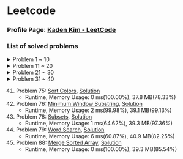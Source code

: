 # Leetcode

### Profile Page: [Kaden Kim - LeetCode](https://leetcode.com/kaden-kykim/)
### List of solved problems

<details><summary>Problem 1 ~ 10</summary>

1. Problem 1: [Two Sum](https://leetcode.com/problems/two-sum/), [Solution](Leetcode/TwoSum_1.java)
   * Runtime, Memory Usage: 1 ms(99.93%), 39.7 MB(44.72%)
2. Problem 2: [Add Two Numbers](https://leetcode.com/problems/add-two-numbers/), [Solution](Leetcode/AddTwoNumbers_2.java)
   * Runtime, Memory Usage: 1 ms(100.00%), 39.9 MB(26.51%)
3. Problem 3: [Longest Substring Without Repeating Characters](https://leetcode.com/problems/longest-substring-without-repeating-characters/), [Solution](Leetcode/LongestSubstringWithoutRepeatingCharacters_3.java)
   * Runtime, Memory Usage: 5 ms(86.75%), 39.9 MB(72.35%)
4. Problem 5: [Longest Palindromic Substring](https://leetcode.com/problems/longest-palindromic-substring/), [Solution](Leetcode/LongestPalindromicSubstring_5.java)
   * Runtime, Memory Usage: 74 ms(37.81%), 39.6 MB(50.44%)
5. Problem 7: [Reverse Integer](https://leetcode.com/problems/reverse-integer/), [Solution](Leetcode/ReverseInteger_7.java)
   * Runtime, Memory Usage: 1 ms(100.00%), 36.9 MB(44.15%)
6. Problem 8: [String to Integer (atoi)](https://leetcode.com/problems/string-to-integer-atoi/), [Solution](Leetcode/StringToInteger_atoi_8.java)
   * Runtime, Memory Usage: 2 ms(81.19%), 36.5 MB(78.90%)
7. Problem 10: [Regular Expression Matching](https://leetcode.com/problems/regular-expression-matching/), [Solution](Leetcode/RegularExpressionMatching_10.java)
   * Runtime, Memory Usage: 2 ms(92.99%), 37.7 MB(98.04%)
8. Problem 11: [Container With Most Water](https://leetcode.com/problems/container-with-most-water/), [Solution](Leetcode/ContainerWithMostWater_11.java)
   * Runtime, Memory Usage: 454 ms(9.32%), 40 MB(31.76%) / (Opt) 2 ms(95.64%), 39.9 MB(40.08%)
9. Problem 13: [Roman to Integer](https://leetcode.com/problems/roman-to-integer/), [Solution](Leetcode/RomanToInteger_13.java)
   * Runtime, Memory Usage: 3 ms(100.00%), 39.2 MB(97.00%)
10. Problem 14: [Longest Common Prefix](https://leetcode.com/problems/longest-common-prefix/), [Solution](Leetcode/LongestCommonPrefix_14.java)
    * Runtime, Memory Usage: 1 ms(61.87%), 37.5 MB(68.81%)
</details>

<details><summary>Problem 11 ~ 20</summary>

11. Problem 15: [3Sum](https://leetcode.com/problems/3sum/), [Solution](Leetcode/ThreeSum_15.java)
    * Runtime, Memory Usage: 531 ms(11.31%), 44.5 MB(29.28%)
12. Problem 17: [Letter Combinations of a Phone Number](https://leetcode.com/problems/letter-combinations-of-a-phone-number/), [Solution](Leetcode/LetterCombinationsOfAPhoneNumber_17.java)
    * Runtime, Memory Usage: 0 ms(100.00%), 38 MB(90.91%)
13. Problem 19: [Remove Nth Node From End of List](https://leetcode.com/problems/remove-nth-node-from-end-of-list/), [Solution](Leetcode/RemoveNthNodeFromEndOfList_19.java)
    * Runtime, Memory Usage: 0 ms(100.00%), 37.2 MB(96.67%)
14. Problem 20: [Valid Parentheses](https://leetcode.com/problems/valid-parentheses/), [Solution](Leetcode/ValidParentheses_20.java)
    * Runtime, Memory Usage: 1 ms(98.77%), 37.4 MB(62.38%)
15. Problem 21: [Merge Two Sorted Lists](https://leetcode.com/problems/merge-two-sorted-lists/), [Solution](Leetcode/MergeTwoSortedLists_21.java)
    * Runtime, Memory Usage: 0 ms(100.00%), 38.9 MB(79.99%)
16. Problem 22: [Generate Parentheses](https://leetcode.com/problems/generate-parentheses/), [Solution](Leetcode/GenerateParentheses_22.java)
    * Runtime, Memory Usage: 0 ms(100.00%), 39.5 MB(68.29%)
17. Problem 23: [Merge k Sorted Lists](https://leetcode.com/problems/merge-k-sorted-lists/), [Solution](Leetcode/MergeKSortedLists_23.java)
    * Runtime, Memory Usage: 4 ms(81.55%), 41 MB(77.15%) / (Opt) 2 ms(91.66%), 41.1 MB(69.09%)
18. Problem 26: [Remove Duplicates from Sorted Array](https://leetcode.com/problems/remove-duplicates-from-sorted-array/), [Solution](Leetcode/RemoveDuplicatesFromSortedArray_26.java)
    * Runtime, Memory Usage: 0 ms(100.00%), 41.3 MB(60.33%)
19. Problem 28: [Implement strStr()](https://leetcode.com/problems/implement-strstr/), [Solution(KMP)](Leetcode/Implement_strStr_28.java)
    * Runtime, Memory Usage: 3 ms(34.16%), 39.5 MB(22.21%)
20. Problem 29: [Divide Two Integers](https://leetcode.com/problems/divide-two-integers/), [Solution](Leetcode/DivideTwoIntegers_29.java)
    * Runtime, Memory Usage: 1 ms(100.00%), 36.9 MB(42.13%)
</details>
    
<details><summary>Problem 21 ~ 30</summary>

21. Problem 33: [Search in Rotated Sorted Array](https://leetcode.com/problems/search-in-rotated-sorted-array/), [Solution](Leetcode/SearchInRotatedSortedArray_33.java)
    * Runtime, Memory Usage: 0 ms(100.00%), 39.1 MB(54.98%)
22. Problem 34: [Find First and Last Position of Element in Sorted Array](https://leetcode.com/problems/find-first-and-last-position-of-element-in-sorted-array/), [Solution](Leetcode/FindFirstAndLastPositionOfElementInSortedArray_34.java)
    * Runtime, Memory Usage: 0 ms(100.00%), 42.5 MB(76.67%)
23. Problem 36: [Valid Sudoku](https://leetcode.com/problems/valid-sudoku/), [Solution](Leetcode/ValidSudoku_36.java)
    * Runtime, Memory Usage: 2 ms(83.97%), 39.6 MB(63.64%)
24. Problem 38: [Count and Say](https://leetcode.com/problems/count-and-say/), [Solution](Leetcode/CountAndSay_38.java)
    * Runtime, Memory Usage: 1 ms(91.70%), 36.7 MB(80.55%)
25. Problem 41: [First Missing Positive](https://leetcode.com/problems/first-missing-positive/), [Solution](Leetcode/FirstMissingPositive_41.java)
    * Runtime, Memory Usage: 0 ms(100.00%), 37.4 MB(58.43%)
26. Problem 42: [Trapping Rain Water](https://leetcode.com/problems/trapping-rain-water/), [Solution](Leetcode/TrappingRainWater_42.java)
    * Runtime, Memory Usage: 1 ms(92.98%), 39.3 MB(42.08%)
27. Problem 44: [Wildcard Matching](https://leetcode.com/problems/wildcard-matching/), [Solution(DP)](Leetcode/WildcardMatching_44.java)
    * Runtime, Memory Usage: 17 ms(72.61%), 40.0 MB(50.67%)
28. Problem 46: [Permutations](https://leetcode.com/problems/permutations/), [Solution](Leetcode/Permutations_46.java)
    * Runtime, Memory Usage: 1 ms(91.89%), 39.4 MB(91.26%)
29. Problem 48: [Rotate Image](https://leetcode.com/problems/rotate-image/), [Solution](Leetcode/RotateImage_48.java)
    * Runtime, Memory Usage: 0 ms(100.00%), 39.5 MB(56.12%)
30. Problem 49: [Group Anagrams](https://leetcode.com/problems/group-anagrams/), [Solution](Leetcode/GroupAnagrams_49.java)
    * Runtime, Memory Usage: 5 ms(99.39%), 42.3 MB(80.00%)
</details>

<details><summary>Problem 31 ~ 40</summary>

31. Problem 50: [Pow(x, n)](https://leetcode.com/problems/powx-n/), [Solution](Leetcode/Pow_x_n_50.java)
    * Runtime, Memory Usage: 0 ms(100.00%), 36.7 MB(56.61%)
32. Problem 53: [Maximum Subarray](https://leetcode.com/problems/maximum-subarray/), [Solution](Leetcode/MaximumSubarray_53.java)
    * Runtime, Memory Usage: 1 ms(69.36%), 39.2 MB(87.22%)
33. Problem 54: [Spiral Matrix](https://leetcode.com/problems/spiral-matrix/), [Solution](Leetcode/SpiralMatrix_54.java)
    * Runtime, Memory Usage: 0 ms(100.00%), 38.9 MB(10.37%)
34. Problem 55: [Jump Game](https://leetcode.com/problems/jump-game/), [Solution](Leetcode/JumpGame_55.java)
    * Runtime, Memory Usage: 1 ms(99.06%), 43.8 MB(15.77%)
35. Problem 56: [Merge Intervals](https://leetcode.com/problems/merge-intervals/), [Solution](Leetcode/MergeIntervals_56.java)
    * Runtime, Memory Usage: 6 ms(61.18%), 41.8 MB(82.94%)
36. Problem 62: [Unique Paths](https://leetcode.com/problems/unique-paths/), [Solution](Leetcode/UniquePaths_62.java)
    * Runtime, Memory Usage: 0 ms(100.00%), 36.0 MB(83.34%)
37. Problem 66: [Plus One](https://leetcode.com/problems/plus-one/), [Solution](Leetcode/PlusOne_66.java)
    * Runtime, Memory Usage: 0 ms(100.00%), 38.4 MB(17.53%)
38. Problem 69: [Sqrt(x)](https://leetcode.com/problems/sqrtx/), [Solution](Leetcode/Sqrt_x_69.java)
    * Runtime, Memory Usage: 1 ms(100.00%), 37.0 MB(32.59%)
39. Problem 70: [Climbing Stairs](https://leetcode.com/problems/climbing-stairs/), [Solution](Leetcode/ClimbingStairs_70.java)
    * Runtime, Memory Usage: 0 ms(100.00%), 35.9 MB(92.24%)
40. Problem 73: [Set Matrix Zeroes](https://leetcode.com/problems/set-matrix-zeroes/), [Solution](Leetcode/SetMatrixZeroes_73.java)
    * Runtime, Memory Usage: 1 ms(96.36%), 40.6 MB(93.14%)
</details>

41. Problem 75: [Sort Colors](https://leetcode.com/problems/sort-colors/), [Solution](Leetcode/SortColors_75.java)
    * Runtime, Memory Usage: 0 ms(100.00%), 37.8 MB(78.33%)
42. Problem 76: [Minimum Window Substring](https://leetcode.com/problems/minimum-window-substring/), [Solution](Leetcode/MinimumWindowSubstring_76.java)
    * Runtime, Memory Usage: 2 ms(99.98%), 39.1 MB(99.13%)
43. Problem 78: [Subsets](https://leetcode.com/problems/subsets/), [Solution](Leetcode/Subsets_78.java)
    * Runtime, Memory Usage: 1 ms(64.62%), 39.3 MB(97.36%)
44. Problem 79: [Word Search](https://leetcode.com/problems/word-search/), [Solution](Leetcode/WordSearch_79.java)
    * Runtime, Memory Usage: 6 ms(60.87%), 40.9 MB(82.25%)
45. Problem 88: [Merge Sorted Array](https://leetcode.com/problems/merge-sorted-array/), [Solution](Leetcode/MergeSortedArray_88.java)
    * Runtime, Memory Usage: 0 ms(100.00%), 39.3 MB(85.54%)
